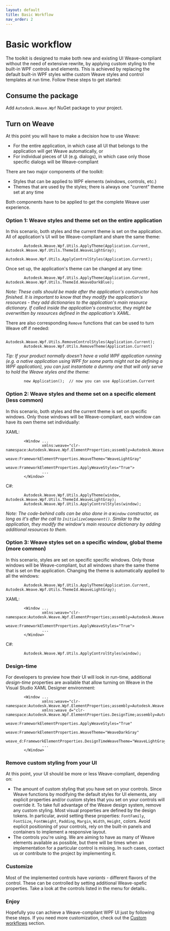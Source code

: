 ```yaml
---
layout: default
title: Basic Workflow
nav_order: 2
---
```


# Basic workflow

The toolkit is designed to make both new and existing UI Weave-compliant without the need of extensive rewrite, by applying custom styling to the built-in WPF controls and elements. This is achieved by replacing the default built-in WPF styles withe custom Weave styles and control templates at run time. Follow these steps to get started:

## Consume the package
Add `Autodesk.Weave.Wpf` NuGet package to your project.

## Turn on Weave
At this point you will have to make a decision how to use Weave:
- For the entire application, in which case all UI that belongs to the application will get Weave automatically, or
- For individual pieces of UI (e.g. dialogs), in which case only those specific dialogs will be Weave-compliant

There are two major components of the toolkit:
- Styles that can be applied to WPF elements (windows, controls, etc.)
- Themes that are used by the styles; there is always one "current" theme set at any time

Both components have to be applied to get the complete Weave user experience.

### Option 1: Weave styles and theme set on the entire application

In this scenario, both styles and the current theme is set on the application. All of application's UI will be Weave-compliant and share the same theme:

            Autodesk.Weave.Wpf.Utils.ApplyTheme(Application.Current, Autodesk.Weave.Wpf.Utils.ThemeId.WeaveLightGray);
            Autodesk.Weave.Wpf.Utils.ApplyControlStyles(Application.Current);            

Once set up, the application's theme can be changed at any time:

            Autodesk.Weave.Wpf.Utils.ApplyTheme(Application.Current, Autodesk.Weave.Wpf.Utils.ThemeId.WeaveDarkBlue);

_Note: These calls should be made after the application's constructor has finished. It is important to know that they modify the application's resources - they add dictionaries to the application's main resource dictionary. If called inside the application's constructor, they might be overwritten by resources defined in the application's XAML._

There are also corresponding `Remove` functions that can be used to turn Weave off if needed:

            Autodesk.Weave.Wpf.Utils.RemoveControlStyles(Application.Current);
            Autodesk.Weave.Wpf.Utils.RemoveTheme(Application.Current)
            
_Tip: If your product normally doesn't have a valid WPF application running (e.g. a native application using WPF for some parts might not be defining a WPF application), you can just instantiate a dummy one that will only serve to hold the Weave styles and the theme:_

            new Application();  // now you can use Application.Current

### Option 2: Weave styles and theme set on a specific element (less common)

In this scenario, both styles and the current theme is set on specific windows. Only those windows will be Weave-compliant, each window can have its own theme set individually:

XAML:

            <Window ...
                    xmlns:weave="clr-namespace:Autodesk.Weave.Wpf.ElementProperties;assembly=Autodesk.Weave.Wpf"
                    weave:FrameworkElementProperties.WeaveTheme="WeaveLightGray"
                    weave:FrameworkElementProperties.ApplyWeaveStyles="True">
                    ...
            </Window>
            
C#:

            Autodesk.Weave.Wpf.Utils.ApplyTheme(window, Autodesk.Weave.Wpf.Utils.ThemeId.WeaveLightGray);
            Autodesk.Weave.Wpf.Utils.ApplyControlStyles(window);         

_Note: The code-behind calls can be also done in a `Window` constructor, as long as it's after the call to `InitializeComponent()`. Similar to the application, they modify the window's main resource dictionary by adding additional resources to them._

### Option 3: Weave styles set on a specific window, global theme (more common)

In this scenario, styles are set on specific specific windows. Only those windows will be Weave-compliant, but all windows share the same theme that is set on the application. Changing the theme is automatically applied to all the windows:

            Autodesk.Weave.Wpf.Utils.ApplyTheme(Application.Current, Autodesk.Weave.Wpf.Utils.ThemeId.WeaveLightGray);

XAML:

            <Window ...
                    xmlns:weave="clr-namespace:Autodesk.Weave.Wpf.ElementProperties;assembly=Autodesk.Weave.Wpf"
                    weave:FrameworkElementProperties.ApplyWeaveStyles="True">
                    ...
            </Window>
            
C#:

            Autodesk.Weave.Wpf.Utils.ApplyControlStyles(window);         

### Design-time

For developers to preview how their UI will look in run-time, additional _design-time_ properties are available that allow turning on Weave in the Visual Studio XAML Designer environment:

            <Window ...
                    xmlns:weave="clr-namespace:Autodesk.Weave.Wpf.ElementProperties;assembly=Autodesk.Weave.Wpf"
                    xmlns:weave_d="clr-namespace:Autodesk.Weave.Wpf.ElementProperties.DesignTime;assembly=Autodesk.Weave.Wpf"
                    weave:FrameworkElementProperties.ApplyWeaveStyles="True"
                    weave:FrameworkElementProperties.WeaveTheme="WeaveDarkGray"
                    weave_d:FrameworkElementProperties.DesignTimeWeaveTheme="WeaveLightGray">
                    ...
            </Window>

### Remove custom styling from your UI

At this point, your UI should be more or less Weave-compliant, depending on:
- The amount of custom styling that you have set on your controls. Since Weave functions by modifying the default styles for UI elements, any explicit properties and/or custom styles that you set on your controls will override it. To take full advantage of the Weave design system, remove any custom styling. Most visual properties are defined by the design tokens. In particular, avoid setting these properties: `FontFamily`, `FontSize`, `FontWeight`, `Padding`, `Margin`, `Width`, `Height`, colors. Avoid explicit positioning of your controls, rely on the built-in panels and containers to implement a responsive layout.
- The controls you're using. We are aiming to have as many of Weave elements available as possible, but there will be times when an implementation for a particular control is missing. In such cases, contact us or contribute to the project by implementing it.

### Customize

Most of the implemented controls have _variants_ - different flavors of the control. These can be controlled by setting additional Weave-spefic properties. Take a look at the controls listed in the menu for details.</a>.

### Enjoy

Hopefully you can achieve a Weave-compliant WPF UI just by following these steps. If you need more customization, check out the <a href='/docs/using-the-toolkit/custom-workflows'>Custom workflows</a> section.
